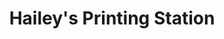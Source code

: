 ---
title: "Hailey's Printing Station"
url: /san-carlos-city/haileys-printing-station-locsin-street/
shop: Allgemein
---